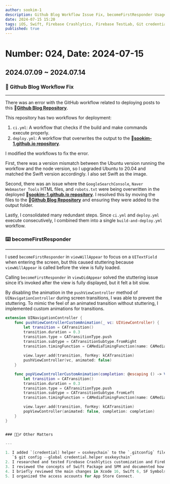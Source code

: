 ```yaml
---
author: sookim-1
description: Github Blog Workflow Issue Fix, becomeFirstResponder Usage Precautions, Git Credential Helper, Firebase Crashlytics Customization, Firebase TestLab, Swift Package Review, New Versions of iOS Development Tools
date: 2024-07-15 15:20
tags: iOS, Swift, Firebase Crashlytics, Firebase TestLab, Git credential helper, Github, Blog, Github Action, Swift Package, SPM, ViewController LifeCycle, becomeFirstResponder
published: true
---
```

# Number: 024, Date: 2024-07-15
## 2024.07.09 ~ 2024.07.14
### 🚨 Github Blog Workflow Fix

---

There was an error with the GitHub workflow related to deploying posts to this 🔗[**Github Blog Repository**](https://github.com/sookim-1/blog-website).

This repository has two workflows for deployment:

1. `ci.yml`: A workflow that checks if the build and make commands execute properly.
2. `deploy.yml`: A workflow that overwrites the output to the 🔗[**sookim-1.github.io repository**](https://github.com/sookim-1/sookim-1.github.io).

I modified the workflows to fix the error.

First, there was a version mismatch between the Ubuntu version running the workflow and the node version, so I upgraded Ubuntu to 20.04 and matched the Swift version accordingly. I also set Swift as the image.

Second, there was an issue where the `GoogleSearchConsole`, `Naver Webmaster Tools` HTML files, and `robots.txt` were being overwritten in the deployed 🔗[**sookim-1.github.io repository**](https://github.com/sookim-1/sookim-1.github.io). I resolved this by moving the files to the 🔗[**Github Blog Repository**](https://github.com/sookim-1/blog-website) and ensuring they were added to the output folder.

Lastly, I consolidated many redundant steps. Since `ci.yml` and `deploy.yml` execute consecutively, I combined them into a single `build-and-deploy.yml` workflow.

### ⌨️ becomeFirstResponder

---

I used `becomeFirstResponder` in `viewWillAppear` to focus on a `UITextField` when entering the screen, but this caused stuttering because `viewWillAppear` is called before the view is fully loaded.

Calling `becomeFirstResponder` in `viewDidAppear` solved the stuttering issue since it’s invoked after the view is fully displayed, but it felt a bit slow.

By disabling the animation in the `pushViewController` method of `UINavigationController` during screen transitions, I was able to prevent the stuttering. To mimic the feel of an animated transition without stuttering, I implemented custom animations for transitions.

```swift
extension UINavigationController {
    func pushViewControllerCustomAnimation(_ vc: UIViewController) {
        let transition = CATransition()
        transition.duration = 0.3
        transition.type = CATransitionType.push
        transition.subtype = CATransitionSubtype.fromRight
        transition.timingFunction = CAMediaTimingFunction(name: CAMediaTimingFunctionName.easeInEaseOut)
        
        view.layer.add(transition, forKey: kCATransition)
        pushViewController(vc, animated: false)
    }

    func popViewControllerCustomAnimation(completion: @escaping () -> Void) {
        let transition = CATransition()
        transition.duration = 0.3
        transition.type = CATransitionType.push
        transition.subtype = CATransitionSubtype.fromLeft
        transition.timingFunction = CAMediaTimingFunction(name: CAMediaTimingFunctionName.easeInEaseOut)

        view.layer.add(transition, forKey: kCATransition)
        popViewController(animated: false, completion: completion)
    }
}


### 🙋🏻‍♂️ Other Matters

---

1. I added `[credential] helper = osxkeychain` to the `.gitconfig` file to prevent the `git credential osxkeychain` pop-up from appearing every time I accessed it.
   `$ git config --global credential.helper osxkeychain`
2. I researched and tested Firebase Crashlytics customization and Firebase TestLab products.
3. I reviewed the concepts of Swift Package and SPM and documented how to create projects with them. I plan to add more on the structure later.
4. I briefly reviewed the main changes in Xcode 16, Swift 6, SF Symbols 6, and macOS Sequoia. I’m considering upgrading immediately once the final versions are released.
5. I organized the access accounts for App Store Connect.
